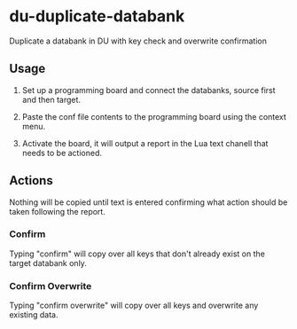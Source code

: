# du-duplicate-databank
Duplicate a databank in DU with key check and overwrite confirmation

## Usage
1. Set up a programming board and connect the databanks, source first and then target.

2. Paste the conf file contents to the programming board using the context menu.

3. Activate the board, it will output a report in the Lua text chanell that needs to be actioned.

## Actions
Nothing will be copied until text is entered confirming what action should be taken following the report.

### Confirm
Typing "confirm" will copy over all keys that don't already exist on the target databank only.

### Confirm Overwrite
Typing "confirm overwrite" will copy over all keys and overwrite any existing data.